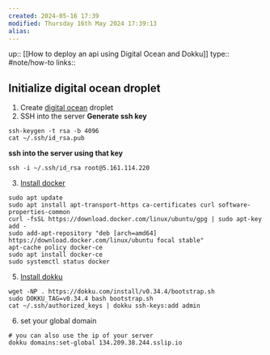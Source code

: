 ```yaml
---
created: 2024-05-16 17:39 
modified: Thursday 16th May 2024 17:39:13
alias: 
---
```

up::  [[How to deploy an api using Digital Ocean and Dokku]]
type:: #note/how-to
links::
## Initialize digital ocean droplet

1. Create [digital ocean](https://cloud.digitalocean.com/projects/30a9541f-c92b-4411-9533-7b51e0c2d737/resources?i=2a9ec8) droplet
2. SSH into the server 
**Generate ssh key**
```
ssh-keygen -t rsa -b 4096 
cat ~/.ssh/id_rsa.pub
```
**ssh into the server using that key**
```
ssh -i ~/.ssh/id_rsa root@5.161.114.220
```
3. [Install docker](https://www.digitalocean.com/community/tutorials/how-to-install-and-use-docker-on-ubuntu-20-04)
```
sudo apt update
sudo apt install apt-transport-https ca-certificates curl software-properties-common
curl -fsSL https://download.docker.com/linux/ubuntu/gpg | sudo apt-key add -
sudo add-apt-repository "deb [arch=amd64] https://download.docker.com/linux/ubuntu focal stable"
apt-cache policy docker-ce
sudo apt install docker-ce
sudo systemctl status docker
```
5. [Install dokku](https://dokku.com/docs/getting-started/installation/)
```
wget -NP . https://dokku.com/install/v0.34.4/bootstrap.sh
sudo DOKKU_TAG=v0.34.4 bash bootstrap.sh
cat ~/.ssh/authorized_keys | dokku ssh-keys:add admin
```
6. set your global domain
```
# you can also use the ip of your server 
dokku domains:set-global 134.209.38.244.sslip.io
```

